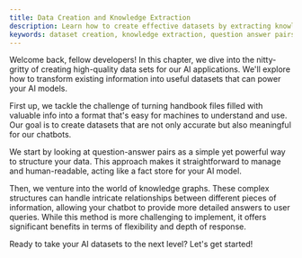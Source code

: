 ```yaml
---
title: Data Creation and Knowledge Extraction
description: Learn how to create effective datasets by extracting knowledge from existing sources using question-answer pairs or knowledge graphs.
keywords: dataset creation, knowledge extraction, question answer pairs, knowledge graph, AI chatbot development
---
```


Welcome back, fellow developers! In this chapter, we dive into the nitty-gritty of creating high-quality data sets for our AI applications. We'll explore how to transform existing information into useful datasets that can power your AI models.

First up, we tackle the challenge of turning handbook files filled with valuable info into a format that's easy for machines to understand and use. Our goal is to create datasets that are not only accurate but also meaningful for our chatbots.

We start by looking at question-answer pairs as a simple yet powerful way to structure your data. This approach makes it straightforward to manage and human-readable, acting like a fact store for your AI model.

Then, we venture into the world of knowledge graphs. These complex structures can handle intricate relationships between different pieces of information, allowing your chatbot to provide more detailed answers to user queries. While this method is more challenging to implement, it offers significant benefits in terms of flexibility and depth of response.

Ready to take your AI datasets to the next level? Let's get started!